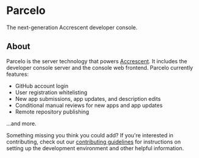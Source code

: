 <!--
Copyright 2024 Logan Magee

SPDX-License-Identifier: AGPL-3.0-only
-->

# Parcelo

The next-generation Accrescent developer console.

## About

Parcelo is the server technology that powers [Accrescent]. It includes the developer console server
and the console web frontend. Parcelo currently features:

- GitHub account login
- User registration whitelisting
- New app submissions, app updates, and description edits
- Conditional manual reviews for new apps and app updates
- Remote repository publishing

...and more.

Something missing you think you could add? If you're interested in contributing, check out our
[contributing guidelines] for instructions on setting up the development environment and other
helpful information.

[Accrescent]: https://accrescent.app
[contributing guidelines]: CONTRIBUTING.md
